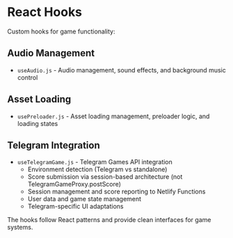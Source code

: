 # React Hooks

Custom hooks for game functionality:

## Audio Management
- `useAudio.js` - Audio management, sound effects, and background music control

## Asset Loading  
- `usePreloader.js` - Asset loading management, preloader logic, and loading states

## Telegram Integration
- `useTelegramGame.js` - Telegram Games API integration
  - Environment detection (Telegram vs standalone)
  - Score submission via session-based architecture (not TelegramGameProxy.postScore)
  - Session management and score reporting to Netlify Functions
  - User data and game state management
  - Telegram-specific UI adaptations

The hooks follow React patterns and provide clean interfaces for game systems.
